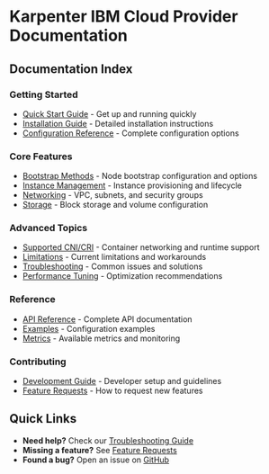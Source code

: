 # Karpenter IBM Cloud Provider Documentation

## Documentation Index

### Getting Started
- [Quick Start Guide](./getting-started.md) - Get up and running quickly
- [Installation Guide](./installation.md) - Detailed installation instructions
- [Configuration Reference](./configuration.md) - Complete configuration options

### Core Features
- [Bootstrap Methods](./bootstrap-methods.md) - Node bootstrap configuration and options
- [Instance Management](./instance-management.md) - Instance provisioning and lifecycle
- [Networking](./networking.md) - VPC, subnets, and security groups
- [Storage](./storage.md) - Block storage and volume configuration

### Advanced Topics
- [Supported CNI/CRI](./supported-cni-cri.md) - Container networking and runtime support
- [Limitations](./limitations.md) - Current limitations and workarounds
- [Troubleshooting](./troubleshooting.md) - Common issues and solutions
- [Performance Tuning](./performance.md) - Optimization recommendations

### Reference
- [API Reference](./api-reference.md) - Complete API documentation
- [Examples](../examples/) - Configuration examples
- [Metrics](./metrics.md) - Available metrics and monitoring

### Contributing
- [Development Guide](./development.md) - Developer setup and guidelines
- [Feature Requests](./feature-requests.md) - How to request new features

## Quick Links

- **Need help?** Check our [Troubleshooting Guide](./troubleshooting.md)
- **Missing a feature?** See [Feature Requests](./feature-requests.md)
- **Found a bug?** Open an issue on [GitHub](https://github.com/pfeifferj/karpenter-provider-ibm-cloud/issues)
